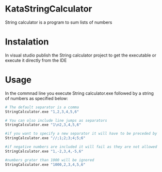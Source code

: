 # KataStringCalculator
String calculator is a program to sum lists of numbers

# Instalation
In visual studio publish the String calculator project to get the executable or execute it directly from the IDE

# Usage
In the commnad line you execute String calculator.exe followed by a string of numbers as specified below:
```bash
# The default separator is a comma
StringCalculator.exe "1,2,3,4,5,6"

# You can olso include line jumps as separators
StringCalculator.exe "1\n2,3,4,5,6"

#if you want to specify a new separator it will have to be preceded by //
StringCalculator.exe "//;1;2;3;4;5;6"

#if negative numbers are included it will fail as they are not allowed
StringCalculator.exe "1,-2,3,4,-5,6"

#numbers grater than 1000 will be ignored
StringCalculator.exe "1000,2,3,4,5,6"
```
